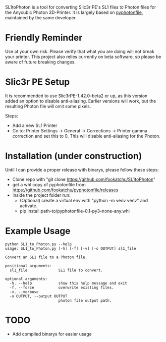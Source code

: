 SL1toPhoton is a tool for converting Slic3r PE's SL1 files to Photon files for the Anycubic Photon 3D-Printer. It is largely based on [pyphotonfile](https://github.com/fookatchu/pyphotonfile), maintained by the same developer.

Friendly Reminder
=================
   Use at your own risk. Please verify that what you are doing will not break your printer. This project also relies currently on beta software, so please be aware of future breaking changes.

Slic3r PE Setup
=================
It is recommended to use Slic3rPE-1.42.0-beta2 or up, as this version added an option to disable anti-aliasing. Earlier versions will work, but the resulting Photon file will omit some pixels.

Steps:
 - Add a new SL1 Printer
 - Go to: Printer Settings -> General -> Corrections -> Printer gamma correction and set this to 0. This will disable anti-aliasing for the Photon.

Installation (under construction)
========================================
Until I can provide a proper release with binarys, please follow these steps:

 - Clone repo with "git clone https://github.com/fookatchu/SL1toPhoton"
 - get a whl copy of pyphotonfile from https://github.com/fookatchu/pyphotonfile/releases
 - Inside the project folder run:
    - (Optional) create a virtual env with "python -m venv venv" and activate.
    - pip install path-to/pyphotonfile-0.1-py3-none-any.whl

Example Usage
========================================
```
python SL1_to_Photon.py --help
usage: SL1_to_Photon.py [-h] [-f] [-v] [-o OUTPUT] sl1_file

Convert an SL1 file to a Photon file.

positional arguments:
  sl1_file              SL1 file to convert.

optional arguments:
  -h, --help            show this help message and exit
  -f, --force           overwrite existing files.
  -v, --verbose
  -o OUTPUT, --output OUTPUT
                        photon file output path.
```

TODO
========================================
- Add compiled binarys for easier usage